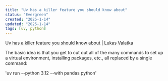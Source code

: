 ```yaml
---
title: "Uv has a killer feature you should know about"
status: "Evergreen"
created: "2025-1-14"
updated: "2025-1-14"
tags: [uv, python]
---
```

[Uv has a killer feature you should know about | Lukas Valatka](https://valatka.dev/2025/01/12/on-killer-uv-feature.html)

The basic idea is that you get to cut out all of the many commands to set up a virtual environment, installing packages, etc., all replaced by a single command:

'uv run --python 3.12 --with pandas python'
